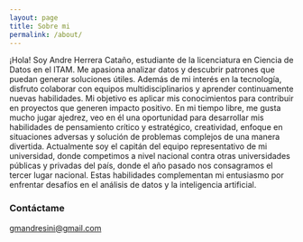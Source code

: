 ```yaml
---
layout: page
title: Sobre mi
permalink: /about/
---
```


¡Hola! Soy Andre Herrera Cataño, estudiante de la licenciatura en Ciencia de Datos en el ITAM. Me apasiona analizar datos y descubrir patrones que puedan generar soluciones útiles. 
Además de mi interés en la tecnología, disfruto colaborar con equipos multidisciplinarios y aprender continuamente nuevas habilidades. Mi objetivo es aplicar mis conocimientos para contribuir en proyectos que generen impacto positivo.
En mi tiempo libre, me gusta mucho jugar ajedrez, veo en él una oportunidad para desarrollar mis habilidades de pensamiento crítico y estratégico, creatividad, enfoque en situaciones adversas y solución de problemas complejos de una manera divertida. 
Actualmente soy el capitán del equipo representativo de mi universidad, donde competimos a nivel nacional contra otras universidades públicas y privadas del país, donde el año pasado nos consagramos el tercer lugar nacional.
Estas habilidades complementan mi entusiasmo por enfrentar desafíos en el análisis de datos y la inteligencia artificial.

### Contáctame

[gmandresini@gmail.com](gmandresini@gmail.com)
